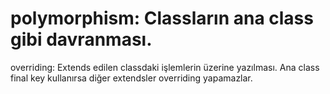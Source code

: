 # polymorphism: Classların ana class gibi davranması. 
overriding: Extends edilen classdaki işlemlerin üzerine yazılması. Ana class final key kullanırsa diğer extendsler overriding yapamazlar.
